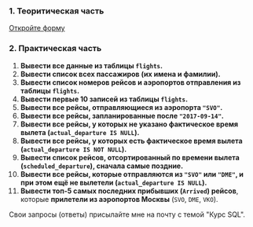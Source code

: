 ### **1. Теоритическая часть**

[Откройте форму](<https://forms.gle/tNjBnDoy2faHu6R5A>)

### **2. Практическая часть**
    
1. **Вывести все данные из таблицы `flights`.**
2. **Вывести список всех пассажиров (их имена и фамилии).**
3. **Вывести список номеров рейсов и аэропортов отправления из таблицы `flights`.**
4. **Вывести первые 10 записей из таблицы `flights`.**
5. **Вывести все рейсы, отправляющиеся из аэропорта `"SVO"`.**
6. **Вывести все рейсы, запланированные после `"2017-09-14"`.**
7. **Вывести все рейсы, у которых не указано фактическое время вылета (`actual_departure IS NULL`).**
8. **Вывести все рейсы, у которых есть фактическое время вылета (`actual_departure IS NOT NULL`).**
9. **Вывести список рейсов, отсортированный по времени вылета (`scheduled_departure`), сначала самые поздние.**
10. **Вывести все рейсы, которые отправляются из `"SVO"` или `"DME"`, и при этом ещё не вылетели (`actual_departure IS NULL`).**  
11. **Вывести топ-5 самых последних прибывших (`Arrived`) рейсов**, которые **прилетели из аэропортов Москвы** (`SVO`, `DME`, `VKO`).


Свои запросы (ответы) присылайте мне на почту с темой "Курс SQL".